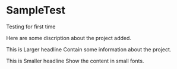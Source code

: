 # SampleTest
Testing for first time

Here are some discription about the project added.

This is Larger headline
Contain some information about the project.

This is Smaller headline
Show the content in small fonts.
